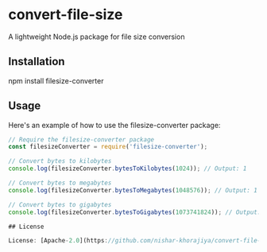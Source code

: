 # convert-file-size 
A lightweight Node.js package for file size conversion

## Installation

npm install filesize-converter 

## Usage

Here's an example of how to use the filesize-converter package:

```javascript
// Require the filesize-converter package
const filesizeConverter = require('filesize-converter');

// Convert bytes to kilobytes
console.log(filesizeConverter.bytesToKilobytes(1024)); // Output: 1

// Convert bytes to megabytes
console.log(filesizeConverter.bytesToMegabytes(1048576)); // Output: 1

// Convert bytes to gigabytes
console.log(filesizeConverter.bytesToGigabytes(1073741824)); // Output: 1

## License

License: [Apache-2.0](https://github.com/nishar-khorajiya/convert-file-size/blob/main/LICENSE)
